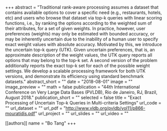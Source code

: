 +++
abstract = "Traditional rank-aware processing assumes a dataset that contains available options to cover a specific need (e.g., restaurants, hotels, etc) and users who browse that dataset via top-k queries with linear scoring functions, i.e., by ranking the options according to the weighted sum of their attributes, for a set of given weights. In practice, however, user preferences (weights) may only be estimated with bounded accuracy, or may be inherently uncertain due to the inability of a human user to specify exact weight values with absolute accuracy. Motivated by this, we introduce the uncertain top-k query (UTK). Given uncertain preferences, that is, an approximate description of the weight values, the UTK query reports all options that may belong to the top-k set. A second version of the problem additionally reports the exact top-k set for each of the possible weight settings. We develop a scalable processing framework for both UTK versions, and demonstrate its efficiency using standard benchmark datasets."
abstract_short = ""
date = "2018-08-01"
image = ""
image_preview = ""
math = false
publication = "44th International Conference on Very Large Data Bases (PVLDB), Rio de Janeiro, RJ, Brazil, August 2018."
publication_short = ""
selected = false
title = "Exact Processing of Uncertain Top-k Queries in Multi-criteria Settings"
url_code = ""
url_dataset = ""
url_pdf = "http://www.vldb.org/pvldb/vol11/p866-mouratidis.pdf"
url_project = ""
url_slides = ""
url_video = ""

[[authors]]
    name = "Bo Tang"
+++
